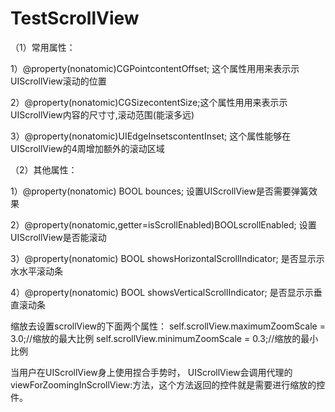 # TestScrollView
（1）常用属性：

1）@property(nonatomic)CGPointcontentOffset; 这个属性⽤用来表⽰示UIScrollView滚动的位置

2）@property(nonatomic)CGSizecontentSize;这个属性⽤用来表⽰示UIScrollView内容的尺⼨寸,滚动范围(能滚多远)

3）@property(nonatomic)UIEdgeInsetscontentInset; 这个属性能够在UIScrollView的4周增加额外的滚动区域 

（2）其他属性：

1）@property(nonatomic) BOOL bounces;  设置UIScrollView是否需要弹簧效果 

2）@property(nonatomic,getter=isScrollEnabled)BOOLscrollEnabled; 设置UIScrollView是否能滚动 

3）@property(nonatomic) BOOL showsHorizontalScrollIndicator; 是否显⽰示⽔水平滚动条 

4）@property(nonatomic) BOOL showsVerticalScrollIndicator; 是否显⽰示垂直滚动条 

缩放去设置scrollView的下面两个属性：
self.scrollView.maximumZoomScale = 3.0;//缩放的最大比例
self.scrollView.minimumZoomScale = 0.3;//缩放的最小比例

当用户在UIScrollView身上使用捏合手势时，
UIScrollView会调用代理的viewForZoomingInScrollView:方法，这个方法返回的控件就是需要进行缩放的控件。
